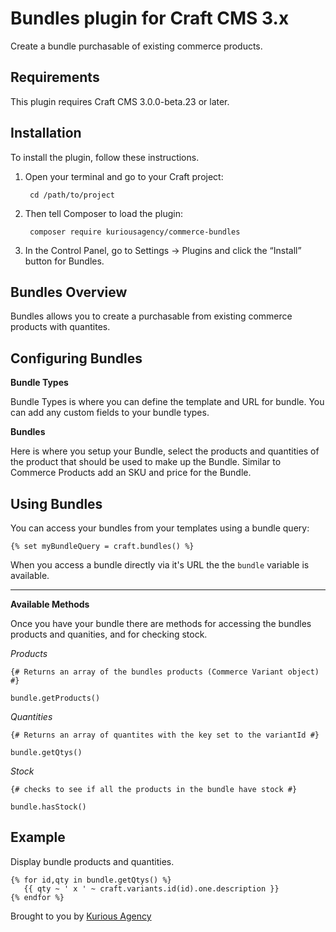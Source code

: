 # Bundles plugin for Craft CMS 3.x

Create a bundle purchasable of existing commerce products.

## Requirements

This plugin requires Craft CMS 3.0.0-beta.23 or later.

## Installation

To install the plugin, follow these instructions.

1. Open your terminal and go to your Craft project:

        cd /path/to/project

2. Then tell Composer to load the plugin:

        composer require kuriousagency/commerce-bundles

3. In the Control Panel, go to Settings → Plugins and click the “Install” button for Bundles.

## Bundles Overview

Bundles allows you to create a purchasable from existing commerce products with quantites.

## Configuring Bundles

**Bundle Types**

Bundle Types is where you can define the template and URL for bundle. You can add any custom fields to your bundle types.

**Bundles**

Here is where you setup your Bundle, select the products and quantities of the product that should be used to make up the Bundle. Similar to Commerce Products add an SKU and price for the Bundle.

## Using Bundles

You can access your bundles from your templates using a bundle query:

```twig
{% set myBundleQuery = craft.bundles() %}
```

When you access a bundle directly via it's URL the the `bundle` variable is available.

***

**Available Methods**

Once you have your bundle there are methods for accessing the bundles products and quanities, and for checking stock.

*Products*

```twig
{# Returns an array of the bundles products (Commerce Variant object) #}

bundle.getProducts()
```

*Quantities*

```twig
{# Returns an array of quantites with the key set to the variantId #}

bundle.getQtys()
```

*Stock*

```twig
{# checks to see if all the products in the bundle have stock #}

bundle.hasStock()
```

## Example

Display bundle products and quantities.

```twig
{% for id,qty in bundle.getQtys() %}
   {{ qty ~ ' x ' ~ craft.variants.id(id).one.description }}
{% endfor %}
```

Brought to you by [Kurious Agency](https://kurious.agency)